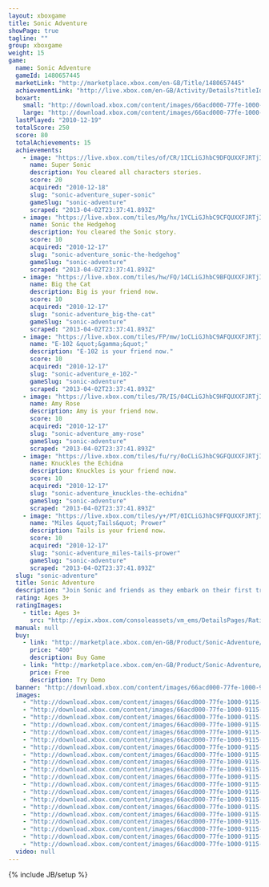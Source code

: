 ```yaml
---
layout: xboxgame
title: Sonic Adventure
showPage: true
tagline: ""
group: xboxgame
weight: 15
game: 
  name: Sonic Adventure
  gameId: 1480657445
  marketLink: "http://marketplace.xbox.com/en-GB/Title/1480657445"
  achievementLink: "http://live.xbox.com/en-GB/Activity/Details?titleId=1480657445"
  boxart: 
    small: "http://download.xbox.com/content/images/66acd000-77fe-1000-9115-d80258410a25/1033/boxartsm.jpg"
    large: "http://download.xbox.com/content/images/66acd000-77fe-1000-9115-d80258410a25/1033/boxartlg.jpg"
  lastPlayed: "2010-12-19"
  totalScore: 250
  score: 80
  totalAchievements: 15
  achievements: 
    - image: "https://live.xbox.com/tiles/of/CR/1ICLiGJhbC9DFQUXXFJRTjI1L2FjaC8wLzcAAAAA5+fn+77wug==.jpg"
      name: Super Sonic
      description: You cleared all characters stories.
      score: 20
      acquired: "2010-12-18"
      slug: "sonic-adventure_super-sonic"
      gameSlug: "sonic-adventure"
      scraped: "2013-04-02T23:37:41.893Z"
    - image: "https://live.xbox.com/tiles/Mg/hx/1YCLiGJhbC9CFQUXXFJRTjI1L2FjaC8wLzYAAAAA5+fn+l4IKQ==.jpg"
      name: Sonic the Hedgehog
      description: You cleared the Sonic story.
      score: 10
      acquired: "2010-12-17"
      slug: "sonic-adventure_sonic-the-hedgehog"
      gameSlug: "sonic-adventure"
      scraped: "2013-04-02T23:37:41.893Z"
    - image: "https://live.xbox.com/tiles/hw/FQ/14CLiGJhbC9BFQUXXFJRTjI1L2FjaC8wLzUAAAAA5+fn+H8BnA==.jpg"
      name: Big the Cat
      description: Big is your friend now.
      score: 10
      acquired: "2010-12-17"
      slug: "sonic-adventure_big-the-cat"
      gameSlug: "sonic-adventure"
      scraped: "2013-04-02T23:37:41.893Z"
    - image: "https://live.xbox.com/tiles/FP/mw/1oCLiGJhbC9AFQUXXFJRTjI1L2FjaC8wLzQAAAAA5+fn+Z-5Dw==.jpg"
      name: "E-102 &quot;&gamma;&quot;"
      description: "E-102 is your friend now."
      score: 10
      acquired: "2010-12-17"
      slug: "sonic-adventure_e-102-"
      gameSlug: "sonic-adventure"
      scraped: "2013-04-02T23:37:41.893Z"
    - image: "https://live.xbox.com/tiles/7R/IS/04CLiGJhbC9HFQUXXFJRTjI1L2FjaC8wLzMAAAAA5+fn-D0S9g==.jpg"
      name: Amy Rose
      description: Amy is your friend now.
      score: 10
      acquired: "2010-12-17"
      slug: "sonic-adventure_amy-rose"
      gameSlug: "sonic-adventure"
      scraped: "2013-04-02T23:37:41.893Z"
    - image: "https://live.xbox.com/tiles/fu/ry/0oCLiGJhbC9GFQUXXFJRTjI1L2FjaC8wLzIAAAAA5+fn-d3qZQ==.jpg"
      name: Knuckles the Echidna
      description: Knuckles is your friend now.
      score: 10
      acquired: "2010-12-17"
      slug: "sonic-adventure_knuckles-the-echidna"
      gameSlug: "sonic-adventure"
      scraped: "2013-04-02T23:37:41.893Z"
    - image: "https://live.xbox.com/tiles/y+/PT/0ICLiGJhbC9FFQUXXFJRTjI1L2FjaC8wLzEAAAAA5+fn--zj0A==.jpg"
      name: "Miles &quot;Tails&quot; Prower"
      description: Tails is your friend now.
      score: 10
      acquired: "2010-12-17"
      slug: "sonic-adventure_miles-tails-prower"
      gameSlug: "sonic-adventure"
      scraped: "2013-04-02T23:37:41.893Z"
  slug: "sonic-adventure"
  title: Sonic Adventure
  description: "Join Sonic and friends as they embark on their first truly epic quest to stop Dr, Eggman&rsquo;s most villainous scheme in the hit Dreamcast title Sonic Adventure&trade; now available on Xbox&reg;LIVE Arcade.  An ancient evil lurking within the Master Emerald has been unleashed from its slumber by the devious Dr. Eggman and is on the verge of becoming the ultimate monster using the 7 Chaos Emeralds. Only Sonic and his friends are heroic enough to put a stop to Dr. Eggman and his evil minions. Hit the ground running in this classic epic adventure in a race against time to save the world!  There are no refunds for this item. For more information, see www.xbox.com/live/accounts."
  rating: Ages 3+
  ratingImages: 
    - title: Ages 3+
      src: "http://epix.xbox.com/consoleassets/vm_ems/DetailsPages/RatingSystemID/14/default/Values/14001.png"
  manual: null
  buy: 
    - link: "http://marketplace.xbox.com/en-GB/Product/Sonic-Adventure/66acd000-77fe-1000-9115-d80258410a25?purchase=1&amp;DownloadType=Game"
      price: "400"
      description: Buy Game
    - link: "http://marketplace.xbox.com/en-GB/Product/Sonic-Adventure/66acd000-77fe-1000-9115-d80258410a25?purchase=1&amp;DownloadType=GameDemo"
      price: Free
      description: Try Demo
  banner: "http://download.xbox.com/content/images/66acd000-77fe-1000-9115-d80258410a25/1033/banner.png"
  images: 
    - "http://download.xbox.com/content/images/66acd000-77fe-1000-9115-d80258410a25/1033/screenlg1.jpg"
    - "http://download.xbox.com/content/images/66acd000-77fe-1000-9115-d80258410a25/1033/screenlg2.jpg"
    - "http://download.xbox.com/content/images/66acd000-77fe-1000-9115-d80258410a25/1033/screenlg3.jpg"
    - "http://download.xbox.com/content/images/66acd000-77fe-1000-9115-d80258410a25/1033/screenlg4.jpg"
    - "http://download.xbox.com/content/images/66acd000-77fe-1000-9115-d80258410a25/1033/screenlg5.jpg"
    - "http://download.xbox.com/content/images/66acd000-77fe-1000-9115-d80258410a25/1033/screenlg6.jpg"
    - "http://download.xbox.com/content/images/66acd000-77fe-1000-9115-d80258410a25/1033/screenlg7.jpg"
    - "http://download.xbox.com/content/images/66acd000-77fe-1000-9115-d80258410a25/1033/screenlg8.jpg"
    - "http://download.xbox.com/content/images/66acd000-77fe-1000-9115-d80258410a25/1033/screenlg9.jpg"
    - "http://download.xbox.com/content/images/66acd000-77fe-1000-9115-d80258410a25/1033/screenlg10.jpg"
    - "http://download.xbox.com/content/images/66acd000-77fe-1000-9115-d80258410a25/1033/screenlg11.jpg"
    - "http://download.xbox.com/content/images/66acd000-77fe-1000-9115-d80258410a25/1033/screenlg12.jpg"
    - "http://download.xbox.com/content/images/66acd000-77fe-1000-9115-d80258410a25/1033/screenlg13.jpg"
    - "http://download.xbox.com/content/images/66acd000-77fe-1000-9115-d80258410a25/1033/screenlg14.jpg"
    - "http://download.xbox.com/content/images/66acd000-77fe-1000-9115-d80258410a25/1033/screenlg15.jpg"
    - "http://download.xbox.com/content/images/66acd000-77fe-1000-9115-d80258410a25/1033/screenlg16.jpg"
    - "http://download.xbox.com/content/images/66acd000-77fe-1000-9115-d80258410a25/1033/screenlg17.jpg"
    - "http://download.xbox.com/content/images/66acd000-77fe-1000-9115-d80258410a25/1033/screenlg18.jpg"
    - "http://download.xbox.com/content/images/66acd000-77fe-1000-9115-d80258410a25/1033/screenlg19.jpg"
    - "http://download.xbox.com/content/images/66acd000-77fe-1000-9115-d80258410a25/1033/screenlg20.jpg"
  video: null
---
```

{% include JB/setup %}